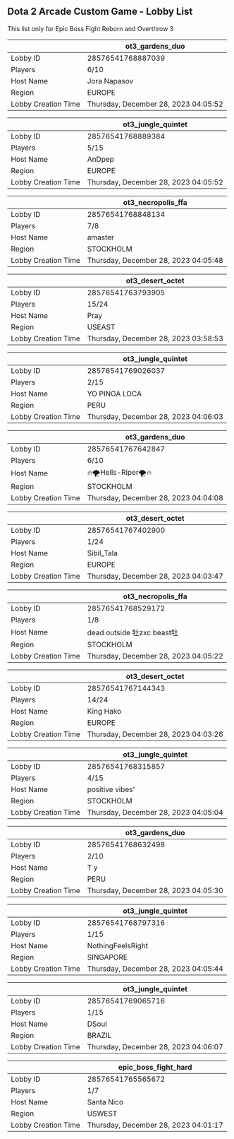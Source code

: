 ## Dota 2 Arcade Custom Game - Lobby List

This list only for Epic Boss Fight Reborn and Overthrow 3

|  | ot3_gardens_duo |
| ------ | ------ |
| Lobby ID | 28576541768887039 |
| Players | 6/10 |
| Host Name | Jora Napasov |
| Region | EUROPE |
| Lobby Creation Time | Thursday, December 28, 2023 04:05:52 |


|  | ot3_jungle_quintet |
| ------ | ------ |
| Lobby ID | 28576541768889384 |
| Players | 5/15 |
| Host Name | AnDpep |
| Region | EUROPE |
| Lobby Creation Time | Thursday, December 28, 2023 04:05:52 |


|  | ot3_necropolis_ffa |
| ------ | ------ |
| Lobby ID | 28576541768848134 |
| Players | 7/8 |
| Host Name | amaster |
| Region | STOCKHOLM |
| Lobby Creation Time | Thursday, December 28, 2023 04:05:48 |


|  | ot3_desert_octet |
| ------ | ------ |
| Lobby ID | 28576541763793905 |
| Players | 15/24 |
| Host Name | Pray |
| Region | USEAST |
| Lobby Creation Time | Thursday, December 28, 2023 03:58:53 |


|  | ot3_jungle_quintet |
| ------ | ------ |
| Lobby ID | 28576541769026037 |
| Players | 2/15 |
| Host Name | YO PINGA LOCA |
| Region | PERU |
| Lobby Creation Time | Thursday, December 28, 2023 04:06:03 |


|  | ot3_gardens_duo |
| ------ | ------ |
| Lobby ID | 28576541767642847 |
| Players | 6/10 |
| Host Name | 🔥🌪Hells-Riper🌪🔥 |
| Region | STOCKHOLM |
| Lobby Creation Time | Thursday, December 28, 2023 04:04:08 |


|  | ot3_desert_octet |
| ------ | ------ |
| Lobby ID | 28576541767402900 |
| Players | 1/24 |
| Host Name | Sibil_Tala |
| Region | EUROPE |
| Lobby Creation Time | Thursday, December 28, 2023 04:03:47 |


|  | ot3_necropolis_ffa |
| ------ | ------ |
| Lobby ID | 28576541768529172 |
| Players | 1/8 |
| Host Name | dead outside 牡zxc beast牡 |
| Region | STOCKHOLM |
| Lobby Creation Time | Thursday, December 28, 2023 04:05:22 |


|  | ot3_desert_octet |
| ------ | ------ |
| Lobby ID | 28576541767144343 |
| Players | 14/24 |
| Host Name | King Hako |
| Region | EUROPE |
| Lobby Creation Time | Thursday, December 28, 2023 04:03:26 |


|  | ot3_jungle_quintet |
| ------ | ------ |
| Lobby ID | 28576541768315857 |
| Players | 4/15 |
| Host Name | positive vibes' |
| Region | STOCKHOLM |
| Lobby Creation Time | Thursday, December 28, 2023 04:05:04 |


|  | ot3_gardens_duo |
| ------ | ------ |
| Lobby ID | 28576541768632498 |
| Players | 2/10 |
| Host Name | T y |
| Region | PERU |
| Lobby Creation Time | Thursday, December 28, 2023 04:05:30 |


|  | ot3_jungle_quintet |
| ------ | ------ |
| Lobby ID | 28576541768797316 |
| Players | 1/15 |
| Host Name | NothingFeelsRight |
| Region | SINGAPORE |
| Lobby Creation Time | Thursday, December 28, 2023 04:05:44 |


|  | ot3_jungle_quintet |
| ------ | ------ |
| Lobby ID | 28576541769065716 |
| Players | 1/15 |
| Host Name | DSoul |
| Region | BRAZIL |
| Lobby Creation Time | Thursday, December 28, 2023 04:06:07 |


|  | epic_boss_fight_hard |
| ------ | ------ |
| Lobby ID | 28576541765565672 |
| Players | 1/7 |
| Host Name | Santa Nico |
| Region | USWEST |
| Lobby Creation Time | Thursday, December 28, 2023 04:01:17 |



